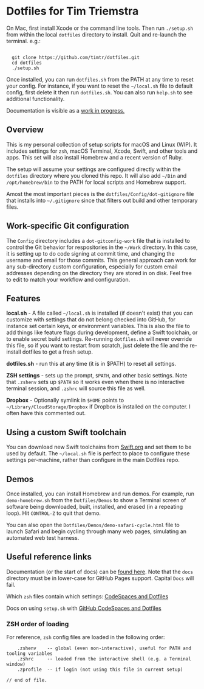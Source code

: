 # Dotfiles for Tim Triemstra

On Mac, first install Xcode or the command line tools. Then run `./setup.sh` from within the local `dotfiles` directory to install. Quit and re-launch the terminal. e.g.:

```shell

  git clone https://github.com/timtr/dotfiles.git
  cd dotfiles
  ./setup.sh

```

Once installed, you can run `dotfiles.sh` from the PATH at any time to reset your config. For instance, if you want to reset the `~/local.sh` file to default config, first delete it then run `dotfiles.sh`. You can also run `help.sh` to see additional functionality.

Documentation is visible as a [work in progress.](https://timtr.github.io/dotfiles/)


## Overview

This is my personal collection of setup scripts for macOS and Linux (WIP). It includes settings for `zsh`, macOS Terminal, Xcode, Swift, and other tools and apps. This set will also install Homebrew and a recent version of Ruby.

The setup will assume your settings are configured directly within the `dotfiles` directory where you cloned this repo. It will also add `~/Bin` and `/opt/homebrew/bin` to the PATH for local scripts and Homebrew support.

Amost the most important pieces is the `dotfiles/Config/dot-gitignore` file that installs into `~/.gitignore` since that filters out build and other temporary files.


## Work-specific Git configuration

The `Config` directory includes a `dot-gitconfig-work` file that is installed to control the Git behavior for respositories in the `~/Work` directory. In this case, it is setting up to do code signing at commit time, and changing the username and email for those commits. This general approach can work for any sub-directory custom configuration, especially for custom email addresses depending on the directory they are stored in on disk. Feel free to edit to match your workflow and configuration.


## Features

**local.sh** - A file called `~/local.sh` is installed (if doesn't exist) that you can customize with settings that do not belong checked into GitHub, for instance set certain keys, or environment variables. This is also the file to add things like feature flags during development, define a Swift toolchain, or to enable secret build settings. Re-running `dotfiles.sh` will never override this file, so if you want to restart from scratch, just delete the file and the re-install dotfiles to get a fresh setup.

**dotfiles.sh** - run this at any time (it is in $PATH) to reset all settings.

**ZSH settings** - sets up the prompt, `$PATH`, and other basic settings. Note that `.zshenv` sets up `$PATH` so it works even when there is no interactive terminal session, and `.zshrc` will source this file as well.

**Dropbox** - Optionally symlink in `$HOME` points to `~/Library/CloudStorage/Dropbox` if Dropbox is installed on the computer. I often have this commented out.


## Using a custom Swift toolchain

You can download new Swift toolchains from [Swift.org](https://swift.org/download/#snapshots) and set them to be used by default.  The `~/local.sh` file is perfect to place to configure these settings per-machine, rather than configure in the main Dotfiles repo.

## Demos

Once installed, you can install Homebrew and run demos. For example, run `demo-homebrew.sh` from the `Dotfiles/Demos` to show a Terminal screen of software being downloaded, built, installed, and erased (in a repeating loop). Hit `CONTROL-Z` to quit that demo.

You can also open the `Dotfiles/Demos/demo-safari-cycle.html` file to launch Safari and begin cycling through many web pages, simulating an automated web test harness.


## Useful reference links

Documentation (or the start of docs) can be [found here](https://timtr.github.io/Dotfiles/docs/). Note that the `docs` directory must be in lower-case for GitHub Pages support. Capital `Docs` will fail.

Which `zsh` files contain which settings: [CodeSpaces and Dotfiles](https://unix.stackexchange.com/questions/71253/what-should-shouldnt-go-in-zshenv-zshrc-zlogin-zprofile-zlogout)

Docs on using `setup.sh` with [GitHub CodeSpaces and Dotfiles](https://docs.github.com/en/codespaces/customizing-your-codespace/personalizing-codespaces-for-your-account)


### ZSH order of loading

For reference, `zsh` config files are loaded in the following order:

``` shell
    .zshenv    -- global (even non-interactive), useful for PATH and tooling variables
    .zshrc     -- loaded from the interactive shell (e.g. a Terminal window)
    .zprofile  -- if login (not using this file in current setup)
```

`// end of file.`
